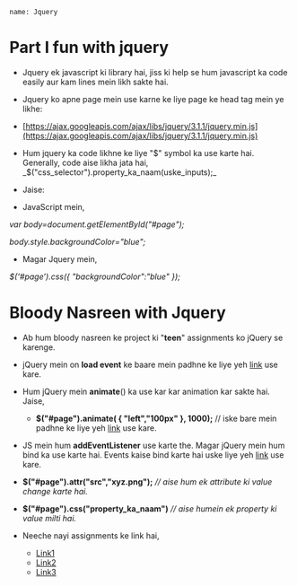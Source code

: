 ```ngMeta
name: Jquery
```

# Part I  fun with jquery

- Jquery ek javascript ki library hai, jiss ki help se hum javascript ka code easily aur kam lines mein likh sakte hai.

- Jquery ko apne page mein use karne ke liye page ke head tag mein ye likhe:

- [https://ajax.googleapis.com/ajax/libs/jquery/3.1.1/jquery.min.js](https://ajax.googleapis.com/ajax/libs/jquery/3.1.1/jquery.min.js)

- Hum jquery ka code likhne ke liye "$" symbol ka use karte hai. Generally, code aise likha jata hai,
	 _$("css_selector").property_ka_naam(uske_inputs);_

- Jaise:

- JavaScript mein,

_var body=document.getElementById("#page");_

_body.style.backgroundColor="blue";_

- Magar Jquery mein,

_$(‘#page’).css({ "backgroundColor":"blue" });_


# Bloody Nasreen with Jquery

- Ab hum bloody nasreen ke project ki  "**teen**" assignments ko jQuery se karenge.

- jQuery mein on **load event** ke baare mein padhne ke liye yeh [link](http://www.jquery-tutorial.net/introduction/the-ready-event/) use kare.

- Hum jQuery mein **animate**() ka use kar kar animation kar sakte hai. Jaise,

	- **$("#page").animate( { "left","100px" }, 1000);**	// iske bare mein padhne ke liye yeh [link](http://www.jquery-tutorial.net/introduction/the-ready-event/) use kare.

- JS mein hum  **addEventListener** use karte the. Magar jQuery mein hum bind ka use karte hai. Events kaise bind karte 	hai 	uske liye yeh [link](http://www.jquery-tutorial.net/events/introduction/) use kare.
- **$("#page").attr("src","xyz.png");** 	_// aise hum ek attribute ki value change karte hai._

- **$("#page").css("property_ka_naam")**	_// aise humein ek property ki value milti hai._
- Neeche nayi assignments ke link hai,
	- [Link1](http://codepen.io/navgurukul/full/ggGWyJ/)
	- [Link2](http://codepen.io/navgurukul/full/vgeZxq/)
	- [Link3](http://codepen.io/navgurukul/full/ZLXJWm/)
